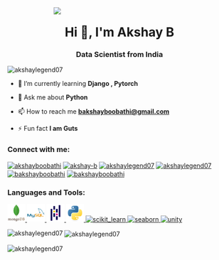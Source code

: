 <img align ="right" width = "400" src="https://i.pinimg.com/originals/91/16/8b/91168b4873f6659b3e9fdfe4b89cd864.gif">
<h1 align="center">Hi 👋, I'm Akshay B</h1>
<h3 align="center">Data Scientist from India</h3>

<p align="left"> <img src="https://komarev.com/ghpvc/?username=akshaylegend07&label=Profile%20views&color=0e75b6&style=flat" alt="akshaylegend07" /> </p>


- 🌱 I’m currently learning **Django , Pytorch**

- 💬 Ask me about **Python**

- 📫 How to reach me **bakshayboobathi@gmail.com**

- ⚡ Fun fact **I am Guts**

<h3 align="left">Connect with me:</h3>
<p align="left">
<a href="https://linkedin.com/in/akshayboobathi" target="blank"><img align="center" src="https://raw.githubusercontent.com/rahuldkjain/github-profile-readme-generator/master/src/images/icons/Social/linked-in-alt.svg" alt="akshayboobathi" height="30" width="40" /></a>
<a href="https://stackoverflow.com/users/akshay-b" target="blank"><img align="center" src="https://raw.githubusercontent.com/rahuldkjain/github-profile-readme-generator/master/src/images/icons/Social/stack-overflow.svg" alt="akshay-b" height="30" width="40" /></a>
<a href="https://instagram.com/akshaylegend07" target="blank"><img align="center" src="https://raw.githubusercontent.com/rahuldkjain/github-profile-readme-generator/master/src/images/icons/Social/instagram.svg" alt="akshaylegend07" height="30" width="40" /></a>
<a href="https://www.codechef.com/users/akshaylegend07" target="blank"><img align="center" src="https://cdn.jsdelivr.net/npm/simple-icons@3.1.0/icons/codechef.svg" alt="akshaylegend07" height="30" width="40" /></a>
<a href="https://www.hackerrank.com/bakshayboobathi" target="blank"><img align="center" src="https://raw.githubusercontent.com/rahuldkjain/github-profile-readme-generator/master/src/images/icons/Social/hackerrank.svg" alt="bakshayboobathi" height="30" width="40" /></a>
<a href="https://www.leetcode.com/bakshayboobathi" target="blank"><img align="center" src="https://raw.githubusercontent.com/rahuldkjain/github-profile-readme-generator/master/src/images/icons/Social/leet-code.svg" alt="bakshayboobathi" height="30" width="40" /></a>
</p>

<h3 align="left">Languages and Tools:</h3>
<p align="left"> <a href="https://www.mongodb.com/" target="_blank" rel="noreferrer"> <img src="https://raw.githubusercontent.com/devicons/devicon/master/icons/mongodb/mongodb-original-wordmark.svg" alt="mongodb" width="40" height="40"/> </a> <a href="https://www.mysql.com/" target="_blank" rel="noreferrer"> <img src="https://raw.githubusercontent.com/devicons/devicon/master/icons/mysql/mysql-original-wordmark.svg" alt="mysql" width="40" height="40"/> </a> <a href="https://pandas.pydata.org/" target="_blank" rel="noreferrer"> <img src="https://raw.githubusercontent.com/devicons/devicon/2ae2a900d2f041da66e950e4d48052658d850630/icons/pandas/pandas-original.svg" alt="pandas" width="40" height="40"/> </a> <a href="https://www.python.org" target="_blank" rel="noreferrer"> <img src="https://raw.githubusercontent.com/devicons/devicon/master/icons/python/python-original.svg" alt="python" width="40" height="40"/> </a> <a href="https://scikit-learn.org/" target="_blank" rel="noreferrer"> <img src="https://upload.wikimedia.org/wikipedia/commons/0/05/Scikit_learn_logo_small.svg" alt="scikit_learn" width="40" height="40"/> </a> <a href="https://seaborn.pydata.org/" target="_blank" rel="noreferrer"> <img src="https://seaborn.pydata.org/_images/logo-mark-lightbg.svg" alt="seaborn" width="40" height="40"/> </a> <a href="https://unity.com/" target="_blank" rel="noreferrer"> <img src="https://www.vectorlogo.zone/logos/unity3d/unity3d-icon.svg" alt="unity" width="40" height="40"/> </a> </p>

<p><img align="left" src="https://github-readme-stats.vercel.app/api/top-langs?username=akshaylegend07&show_icons=true&locale=en&layout=compact" alt="akshaylegend07" /></p>

<p>&nbsp;<img align="center" src="https://github-readme-stats.vercel.app/api?username=akshaylegend07&show_icons=true&locale=en" alt="akshaylegend07" /></p>

<p><img align="center" src="https://github-readme-streak-stats.herokuapp.com/?user=akshaylegend07&" alt="akshaylegend07" /></p>
